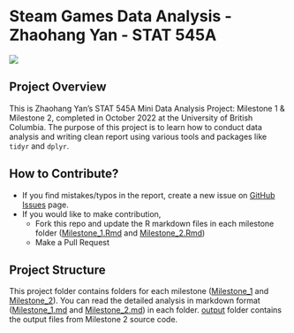 # Steam Games Data Analysis - Zhaohang Yan - STAT 545A

![](https://help.bungie.net/hc/article_attachments/4405283629972/Steam.jpg)

## Project Overview
This is Zhaohang Yan’s STAT 545A Mini Data Analysis Project: Milestone 1 & Milestone 2, completed in October 2022 at the University of British Columbia. The purpose of this project is to learn how to conduct data analysis and writing clean report using various tools and packages like `tidyr` and `dplyr`. 

## How to Contribute?
- If you find mistakes/typos in the report, create a new issue on [GitHub Issues](https://github.com/stat545ubc-2022/Zhaohang_Yan_MiniDataAnalysis/issues) page. 
- If you would like to make contribution, 
  - Fork this repo and update the R markdown files in each milestone folder ([Milestone_1.Rmd](/Milestone_1/Milestone_1.Rmd) and [Milestone_2.Rmd](/Milestone_2/Milestone_2.Rmd))
  - Make a Pull Request
  
## Project Structure
This project folder contains folders for each milestone ([Milestone_1](/Milestone_1) and [Milestone_2](/Milestone_2)). You can read the detailed analysis in markdown format ([Milestone_1.md](/Milestone_1/Milestone_1.md) and [Milestone_2.md](/Milestone_2/Milestone_2.md)) in each folder. [output](/output) folder contains the output files from Milestone 2 source code.
